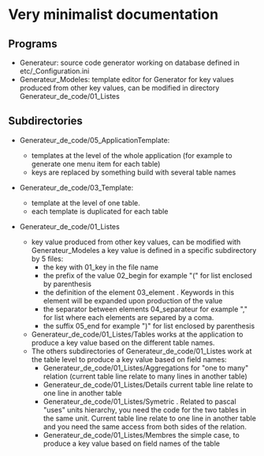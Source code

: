 # Very minimalist documentation

## Programs
- Generateur: source code generator working on database defined in etc/_Configuration.ini
- Generateur_Modeles: template editor for Generator for key values produced from other key values, can be modified  in directory Generateur_de_code/01_Listes

## Subdirectories
- Generateur_de_code/05_ApplicationTemplate: 
  - templates at the level of the whole application (for example to generate one menu item for each table)
  - keys are replaced by something build with several table names

- Generateur_de_code/03_Template:
  - template at the level of one table.
  - each template is duplicated for each table

- Generateur_de_code/01_Listes
  - key value produced from other key values, can be modified with Generateur_Modeles
    a key value is defined in a specific subdirectory by 5 files:
    - the key with 01_key in the file name
    - the prefix of the value 02_begin for example "(" for list enclosed by parenthesis
    - the definition of the element 03_element . Keywords in this element will be expanded upon production of the value
    - the separator between elements 04_separateur for example "," for list where each elements are separed by a coma.
    - the suffix 05_end for example ")" for list enclosed by parenthesis
  - Generateur_de_code/01_Listes/Tables works at the application to produce a key value based on the different table names.
  - The others subdirectories of Generateur_de_code/01_Listes work at the table level to produce a key value based on field names:
    - Generateur_de_code/01_Listes/Aggregations for "one to many" relation (current table line relate to many lines in another table)
    - Generateur_de_code/01_Listes/Details current table line relate to one line in another table
    - Generateur_de_code/01_Listes/Symetric . Related to pascal "uses" units hierarchy, you need the code for the two tables in the same unit. Current table line relate to one line in another table and you need the same access from both sides of the relation.
    - Generateur_de_code/01_Listes/Membres the simple case, to produce a key value based on field names of the table


